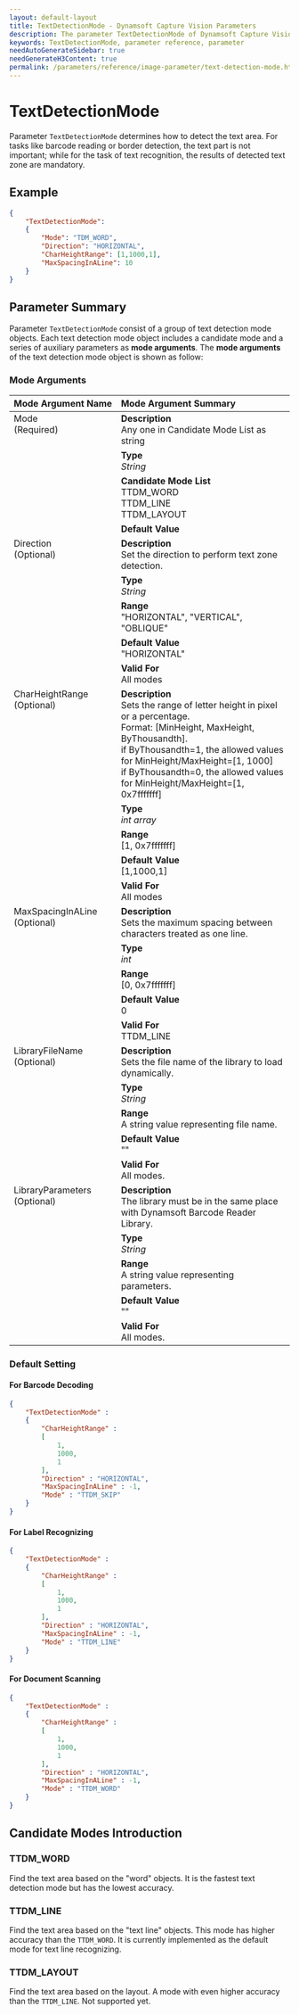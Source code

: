 ```yaml
---
layout: default-layout
title: TextDetectionMode - Dynamsoft Capture Vision Parameters
description: The parameter TextDetectionMode of Dynamsoft Capture Vision is for detecting texts on an image.
keywords: TextDetectionMode, parameter reference, parameter
needAutoGenerateSidebar: true
needGenerateH3Content: true
permalink: /parameters/reference/image-parameter/text-detection-mode.html
---
```



# TextDetectionMode

Parameter `TextDetectionMode` determines how to detect the text area. For tasks like barcode reading or border detection, the text part is not important; while for the task of text recognition, the results of detected text zone are mandatory.

## Example

```json
{
    "TextDetectionMode":
    {
        "Mode": "TDM_WORD",
        "Direction": "HORIZONTAL",
        "CharHeightRange": [1,1000,1],
        "MaxSpacingInALine": 10
    }
}
```

## Parameter Summary

Parameter `TextDetectionMode` consist of a group of text detection mode objects. Each text detection mode object includes a candidate mode and a series of auxiliary parameters as **mode arguments**. The **mode arguments** of the text detection mode object is shown as follow:

### Mode Arguments

<table style = "text-align:left">
    <thead>
        <tr>
            <th nowrap="nowrap">Mode Argument Name</th>
            <th nowrap="nowrap">Mode Argument Summary</th>
        </tr>
    </thead>
    <tr>
        <td rowspan = "4" style="vertical-align:text-top">Mode<br>(Required)</td>
        <td><b>Description</b><br>Any one in Candidate Mode List as string
        </td>
    </tr>
    <tr>
        <td><b>Type</b><br><i>String</i>
        </td>
    </tr>
    <tr>
        <td><b>Candidate Mode List</b><br>TTDM_WORD
            <br>TTDM_LINE
            <br>TTDM_LAYOUT
        </td>
    </tr>
    <tr>
        <td><b>Default Value</b><br>
        </td>
    </tr>
    <tr>
        <td rowspan = "5" style="vertical-align:text-top">Direction<br>(Optional)</td>
        <td><b>Description</b><br>Set the direction to perform text zone detection.
        </td>
    </tr>
    <tr>
        <td><b>Type</b><br><i>String</i>
        </td>
    </tr>
    <tr>
        <td><b>Range</b><br>"HORIZONTAL", "VERTICAL", "OBLIQUE"
        </td>
    </tr>
    <tr>
        <td><b>Default Value</b><br>"HORIZONTAL"
        </td>
    </tr>
    <tr>
        <td><b>Valid For</b><br>All modes
        </td>
    </tr>
    <tr>
        <td rowspan = "5" style="vertical-align:text-top">CharHeightRange<br>(Optional)</td>
        <td><b>Description</b><br>Sets the range of letter height in pixel or a percentage.
        <br>Format: [MinHeight, MaxHeight, ByThousandth].
        <br>if ByThousandth=1, the allowed values for MinHeight/MaxHeight=[1, 1000]
        <br>if ByThousandth=0, the allowed values for MinHeight/MaxHeight=[1, 0x7fffffff]
        </td>
    </tr>
    <tr>
        <td><b>Type</b><br><i>int array</i>
        </td>
    </tr>
    <tr>
        <td><b>Range</b><br>[1, 0x7fffffff]
        </td>
    </tr>
    <tr>
        <td><b>Default Value</b><br>[1,1000,1]
        </td>
    </tr>
    <tr>
        <td><b>Valid For</b><br>All modes
        </td>
    </tr>
    <tr>
        <td rowspan = "5" style="vertical-align:text-top">MaxSpacingInALine<br>(Optional)</td>
        <td><b>Description</b><br>Sets the maximum spacing between characters treated as one line.
        </td>
    </tr>
    <tr>
        <td><b>Type</b><br><i>int</i>
        </td>
    </tr>
    <tr>
        <td><b>Range</b><br>[0, 0x7fffffff]
        </td>
    </tr>
    <tr>
        <td><b>Default Value</b><br>0
        </td>
    </tr>
    <tr>
        <td><b>Valid For</b><br>TTDM_LINE
        </td>
    </tr>
    <tr>
        <td rowspan = "5" style="vertical-align:text-top">LibraryFileName<br>(Optional)</td>
        <td><b>Description</b><br>Sets the file name of the library to load dynamically.
        </td>
    </tr>
    <tr>
        <td><b>Type</b><br><i>String</i>
        </td>
    </tr>
    <tr>
        <td><b>Range</b><br>A string value representing file name.
        </td>
    </tr>
    <tr>
        <td><b>Default Value</b><br>""
        </td>
    </tr>
    <tr>
        <td><b>Valid For</b><br>All modes.
        </td>
    </tr>
    <tr>
        <td rowspan = "5" style="vertical-align:text-top">LibraryParameters<br>(Optional)</td>
        <td><b>Description</b><br>The library must be in the same place with Dynamsoft Barcode Reader Library.
        </td>
    </tr>
    <tr>
        <td><b>Type</b><br><i>String</i>
        </td>
    </tr>
    <tr>
        <td><b>Range</b><br>A string value representing parameters.
        </td>
    </tr>
    <tr>
        <td><b>Default Value</b><br>""
        </td>
    </tr>
    <tr>
        <td><b>Valid For</b><br>All modes.
        </td>
    </tr>
</table>

### Default Setting

#### For Barcode Decoding

```json
{
    "TextDetectionMode" : 
    {
        "CharHeightRange" : 
        [
            1,
            1000,
            1
        ],
        "Direction" : "HORIZONTAL",
        "MaxSpacingInALine" : -1,
        "Mode" : "TTDM_SKIP"
    }   
}
```

#### For Label Recognizing

```json
{
    "TextDetectionMode" : 
    {
        "CharHeightRange" : 
        [
            1,
            1000,
            1
        ],
        "Direction" : "HORIZONTAL",
        "MaxSpacingInALine" : -1,
        "Mode" : "TTDM_LINE"
    }
}
```

#### For Document Scanning

```json
{
    "TextDetectionMode" : 
    {
        "CharHeightRange" : 
        [
            1,
            1000,
            1
        ],
        "Direction" : "HORIZONTAL",
        "MaxSpacingInALine" : -1,
        "Mode" : "TTDM_WORD"
    }
}
```

## Candidate Modes Introduction

### TTDM_WORD

Find the text area based on the "word" objects. It is the fastest text detection mode but has the lowest accuracy.

### TTDM_LINE

Find the text area based on the "text line" objects. This mode has higher accuracy than the `TTDM_WORD`. It is currently implemented as the default mode for text line recognizing.

### TTDM_LAYOUT

Find the text area based on the layout. A mode with even higher accuracy than the `TTDM_LINE`. Not supported yet.
